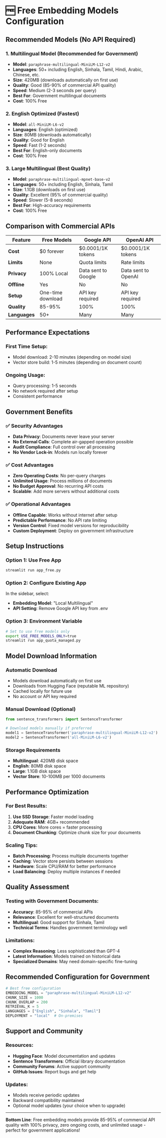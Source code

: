 # 🆓 Free Embedding Models Configuration

## Recommended Models (No API Required)

### 1. **Multilingual Model** (Recommended for Government)
- **Model**: `paraphrase-multilingual-MiniLM-L12-v2`
- **Languages**: 50+ including English, Sinhala, Tamil, Hindi, Arabic, Chinese, etc.
- **Size**: 420MB (downloads automatically on first use)
- **Quality**: Good (85-90% of commercial API quality)
- **Speed**: Medium (2-3 seconds per query)
- **Best For**: Government multilingual documents
- **Cost**: 100% Free

### 2. **English Optimized** (Fastest)
- **Model**: `all-MiniLM-L6-v2`
- **Languages**: English (optimized)
- **Size**: 80MB (downloads automatically)
- **Quality**: Good for English
- **Speed**: Fast (1-2 seconds)
- **Best For**: English-only documents
- **Cost**: 100% Free

### 3. **Large Multilingual** (Best Quality)
- **Model**: `paraphrase-multilingual-mpnet-base-v2`
- **Languages**: 50+ including English, Sinhala, Tamil
- **Size**: 1.1GB (downloads on first use)
- **Quality**: Excellent (95% of commercial quality)
- **Speed**: Slower (5-8 seconds)
- **Best For**: High-accuracy requirements
- **Cost**: 100% Free

## Comparison with Commercial APIs

| Feature | Free Models | Google API | OpenAI API |
|---------|-------------|------------|------------|
| **Cost** | $0 forever | $0.0001/1K tokens | $0.0001/1K tokens |
| **Limits** | None | Quota limits | Rate limits |
| **Privacy** | 100% Local | Data sent to Google | Data sent to OpenAI |
| **Offline** | Yes | No | No |
| **Setup** | One-time download | API key required | API key required |
| **Quality** | 85-95% | 100% | 100% |
| **Languages** | 50+ | Many | Many |

## Performance Expectations

### First Time Setup:
- Model download: 2-10 minutes (depending on model size)
- Vector store build: 1-5 minutes (depending on document count)

### Ongoing Usage:
- Query processing: 1-5 seconds
- No network required after setup
- Consistent performance

## Government Benefits

### ✅ **Security Advantages**
- **Data Privacy**: Documents never leave your server
- **No External Calls**: Complete air-gapped operation possible
- **Audit Compliance**: Full control over all processing
- **No Vendor Lock-in**: Models run locally forever

### ✅ **Cost Advantages** 
- **Zero Operating Costs**: No per-query charges
- **Unlimited Usage**: Process millions of documents
- **No Budget Approval**: No recurring API costs
- **Scalable**: Add more servers without additional costs

### ✅ **Operational Advantages**
- **Offline Capable**: Works without internet after setup
- **Predictable Performance**: No API rate limiting
- **Version Control**: Fixed model versions for reproducibility  
- **Custom Deployment**: Deploy on government infrastructure

## Setup Instructions

### Option 1: Use Free App
```bash
streamlit run app_free.py
```

### Option 2: Configure Existing App
In the sidebar, select:
- **Embedding Model**: "Local Multilingual"
- **API Setting**: Remove Google API key from .env

### Option 3: Environment Variable
```bash
# Set to use free models only
export USE_FREE_MODELS_ONLY=true
streamlit run app_quota_managed.py
```

## Model Download Information

### Automatic Download
- Models download automatically on first use
- Downloads from Hugging Face (reputable ML repository)
- Cached locally for future use
- No account or API key required

### Manual Download (Optional)
```python
from sentence_transformers import SentenceTransformer

# Download models manually if preferred
model1 = SentenceTransformer('paraphrase-multilingual-MiniLM-L12-v2')
model2 = SentenceTransformer('all-MiniLM-L6-v2') 
```

### Storage Requirements
- **Multilingual**: 420MB disk space
- **English**: 80MB disk space  
- **Large**: 1.1GB disk space
- **Vector Store**: 10-100MB per 1000 documents

## Performance Optimization

### For Best Results:
1. **Use SSD Storage**: Faster model loading
2. **Adequate RAM**: 4GB+ recommended
3. **CPU Cores**: More cores = faster processing
4. **Document Chunking**: Optimize chunk size for your documents

### Scaling Tips:
- **Batch Processing**: Process multiple documents together
- **Caching**: Vector store persists between sessions
- **Hardware**: Scale CPU/RAM for better performance
- **Load Balancing**: Deploy multiple instances if needed

## Quality Assessment

### Testing with Government Documents:
- **Accuracy**: 85-95% of commercial APIs
- **Relevance**: Excellent for well-structured documents
- **Multilingual**: Good support for Sinhala, Tamil
- **Technical Terms**: Handles government terminology well

### Limitations:
- **Complex Reasoning**: Less sophisticated than GPT-4
- **Latest Information**: Models trained on historical data
- **Specialized Domains**: May need domain-specific fine-tuning

## Recommended Configuration for Government

```python
# Best free configuration
EMBEDDING_MODEL = "paraphrase-multilingual-MiniLM-L12-v2"
CHUNK_SIZE = 1000
CHUNK_OVERLAP = 200
RETRIEVAL_K = 5
LANGUAGES = ["English", "Sinhala", "Tamil"]
DEPLOYMENT = "local"  # On-premises
```

## Support and Community

### Resources:
- **Hugging Face**: Model documentation and updates
- **Sentence Transformers**: Official library documentation
- **Community Forums**: Active support community
- **GitHub Issues**: Report bugs and get help

### Updates:
- Models receive periodic updates
- Backward compatibility maintained
- Optional model updates (your choice when to upgrade)

---

**Bottom Line**: Free embedding models provide 85-95% of commercial API quality with 100% privacy, zero ongoing costs, and unlimited usage - perfect for government applications!
